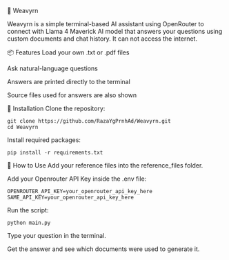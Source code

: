 🧵 Weavyrn 

Weavyrn is a simple terminal-based AI assistant using OpenRouter to connect with Llama 4 Maverick AI model that answers your questions using custom documents and chat history. It can not access the internet.

📦 Features
Load your own .txt or .pdf files

Ask natural-language questions

Answers are printed directly to the terminal

Source files used for answers are also shown

🚀 Installation
Clone the repository:

```
git clone https://github.com/RazaYgPrnhAd/Weavyrn.git
cd Weavyrn
```

Install required packages:

```
pip install -r requirements.txt 
```

🧠 How to Use
Add your reference files into the reference_files folder.

Add your Openrouter API Key inside the .env file:

```
OPENROUTER_API_KEY=your_openrouter_api_key_here
SAME_API_KEY=your_openrouter_api_key_here

```

Run the script:

```
python main.py
```

Type your question in the terminal.

Get the answer and see which documents were used to generate it.
